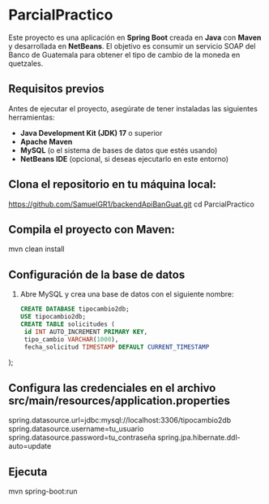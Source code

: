 # ParcialPractico

Este proyecto es una aplicación en **Spring Boot** creada en **Java** con **Maven** y desarrollada en **NetBeans**. El objetivo es consumir un servicio SOAP del Banco de Guatemala para obtener el tipo de cambio de la moneda en quetzales.

## Requisitos previos

Antes de ejecutar el proyecto, asegúrate de tener instaladas las siguientes herramientas:

- **Java Development Kit (JDK) 17** o superior
- **Apache Maven**
- **MySQL** (o el sistema de bases de datos que estés usando)
- **NetBeans IDE** (opcional, si deseas ejecutarlo en este entorno)

## Clona el repositorio en tu máquina local:

https://github.com/SamuelGR1/backendApiBanGuat.git
cd ParcialPractico

## Compila el proyecto con Maven:
mvn clean install



## Configuración de la base de datos

1. Abre MySQL y crea una base de datos con el siguiente nombre:

   ```sql
   CREATE DATABASE tipocambio2db;
   USE tipocambio2db;
   CREATE TABLE solicitudes (
    id INT AUTO_INCREMENT PRIMARY KEY,
    tipo_cambio VARCHAR(1000),
    fecha_solicitud TIMESTAMP DEFAULT CURRENT_TIMESTAMP
);

## Configura las credenciales en el archivo src/main/resources/application.properties

spring.datasource.url=jdbc:mysql://localhost:3306/tipocambio2db
spring.datasource.username=tu_usuario
spring.datasource.password=tu_contraseña
spring.jpa.hibernate.ddl-auto=update

## Ejecuta 
mvn spring-boot:run



